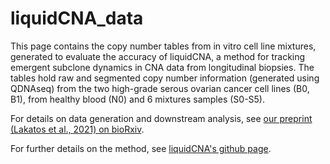# liquidCNA_data
This page contains the copy number tables from in vitro cell line mixtures, generated to evaluate the accuracy of liquidCNA, a method for tracking emergent subclone dynamics in CNA data from longitudinal biopsies. The tables hold raw and segmented copy number information (generated using QDNAseq) from the two high-grade serous ovarian cancer cell lines (B0, B1), from healthy blood (N0) and 6 mixtures samples (S0-S5).

For details on data generation and downstream analysis, see [our preprint (Lakatos et al., 2021) on bioRxiv](https://www.biorxiv.org/content/10.1101/2021.01.05.425414v1).

For further details on the method, see [liquidCNA's github page](https://github.com/elakatos/liquidCNA).
